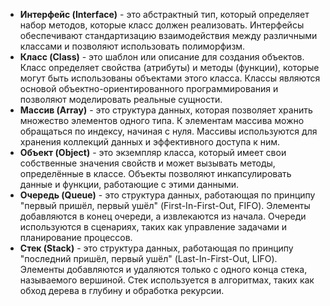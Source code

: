 - **Интерфейс (Interface)** - это абстрактный тип, который определяет набор методов, которые класс должен реализовать. Интерфейсы обеспечивают стандартизацию взаимодействия между различными классами и позволяют использовать полиморфизм.
- **Класс (Class)** - это шаблон или описание для создания объектов. Класс определяет свойства (атрибуты) и методы (функции), которые могут быть использованы объектами этого класса. Классы являются основой объектно-ориентированного программирования и позволяют моделировать реальные сущности.
- **Массив (Array)** - это структура данных, которая позволяет хранить множество элементов одного типа. К элементам массива можно обращаться по индексу, начиная с нуля. Массивы используются для хранения коллекций данных и эффективного доступа к ним.
- **Объект (Object)** - это экземпляр класса, который имеет свои собственные значения свойств и может вызывать методы, определённые в классе. Объекты позволяют инкапсулировать данные и функции, работающие с этими данными.
- **Очередь (Queue)** - это структура данных, работающая по принципу "первый пришёл, первый ушёл" (First-In-First-Out, FIFO). Элементы добавляются в конец очереди, а извлекаются из начала. Очереди используются в сценариях, таких как управление задачами и планирование процессов.
- **Стек (Stack)** - это структура данных, работающая по принципу "последний пришёл, первый ушёл" (Last-In-First-Out, LIFO). Элементы добавляются и удаляются только с одного конца стека, называемого вершиной. Стек используется в алгоритмах, таких как обход дерева в глубину и обработка рекурсии.
